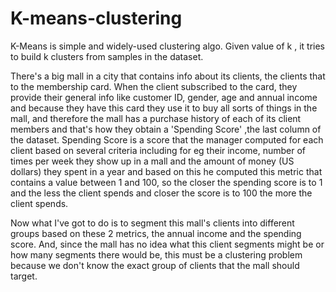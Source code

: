 # K-means-clustering
K-Means is simple and widely-used clustering algo. Given value of k , it tries to build k clusters from samples in the dataset.

There's a big mall in a city that contains info about its clients, the clients that to the membership card. When the client subscribed to the card, they provide their general info like customer ID, gender, age and annual income and because they have this card they use it to buy all sorts of things in the mall, and therefore the mall has a purchase history of each of its client members and that's how they obtain a 'Spending Score' ,the last column of the dataset. Spending Score is a score that the manager computed for each client based on several criteria including for eg their income, number of times per week they show up in a mall and the amount of money (US dollars) they spent in a year and based on this he computed this metric that contains a value between 1 and 100, so the closer the spending score is to 1 and the less the client spends and closer the score is to 100 the more the client spends. 

Now what I've got to do is to segment this mall's clients into different groups based on these 2 metrics, the annual income and the spending score. And, since the mall has no idea what this client segments might be or how many segments there would be, this must be a clustering problem because we don't know the exact group of clients that the mall should target.
